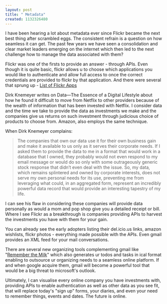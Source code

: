 ```yaml
--- 
layout: post
title: " Metadata"
created: 1132326480
---
```

I have been hearing a lot about metadata ever since Flickr became the next best thing after scrambled eggs. The consistent refrain is a question on how seamless it can get. The past few years we have seen a consolidation and clear market leaders emerging on the internet which then led to the next challenge how to manage the data associated with them?

Flickr was one of the firsts to provide an answer - through APIs. Even though it is quite basic, flickr allows u to choose which applications you would like to authenticate and allow full access to once the correct credentials are provided to flickr by that application. And there were several that sprung up - <a href="http://www.flickr.com/services/">List of Flickr Apps</a>

Dirk Knemeyer writes on <a rhef="http://dev.uxmatters.com/MT/archives/000016.php">Data—The Essence of a Digital Lifestyle</a> about how he found it difficult to move from Netflix to other providers because of the wealth of information that has been invested with Netflix. I consider data and the time we take to provide the data as investments we make and the companies give us returns on such investment through judicious choice of products to choose from. Amazon, also employs the same technique. 

When Dirk Knemeyer complains:

<blockquote>The companies that own our data use it for their own business gain and make it available to us only as it serves their corporate needs. If I asked them to provide the data to me in a format that would work in a database that I owned, they probably would not even respond to my email message or would do so only with some outrageously generic stock response that didn’t even deal with the issue. So, my data, which remains splintered and owned by corporate interests, does not serve my own personal needs for its use, preventing me from leveraging what could, in an aggregated form, represent an incredibly powerful data record that would provide an interesting tapestry of my life.</blockquote>

I can see his flaw in considering these companies will provide data personally as would a mom and pop shop give you a detailed receipt or bill. Where I see Flickr as a breakthrough is companies providing APIs to harvest the investments you have with them for your gain. 

You can already see the early adopters listing their del.icio.us links, amazon wishlists, flickr photos - everything made possible with the APIs. Even gmail provides an XML feed for your mail conversations.

There are several new organizing tools complementing gmail like "<a href="http://rememberthemilk.com/">Remember the Milk</a>" which also generates ur todos and tasks in ical format enabling to outsource ur organizing needs to a seamless online platform. If and when google acquire them, gmail will become a powerful tool that would be a big threat to microsoft's outlook. 

Ultimately, I can visualise every online company you have investments with, providing APIs to enable authentication as well as other data as you see fit, that will replace today's "sign up" forms, your diaries, and even your need to remember things, events and dates. The future is online. 
